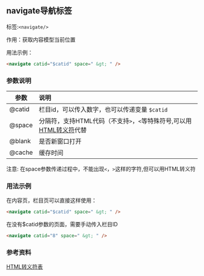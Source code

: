 ## navigate导航标签 

标签:`<navigate/>` 

作用：获取内容模型当前位置

用法示例：

```html
<navigate catid="$catid" space=" &gt; " />
```

### 参数说明

参数	|说明
----- |:-----|
@catid	|栏目id，可以传入数字，也可以传递变量 `$catid`
@space	|分隔符，支持HTML代码（不支持`>`，`<`等特殊符号,可以用[HTML转义符][1]代替
@blank	|是否新窗口打开
@cache	|缓存时间

注意: 在space参数传递过程中，不能出现`<`，`>`这样的字符,但可以用HTML转义符


### 用法示例

在内容页，栏目页可以直接这样使用：

```html
<navigate catid="$catid" space=" &gt; " />
```
在没有$catid参数的页面，需要手动传入栏目ID

```html
<navigate catid="8" space=" &gt; " />
```


### 参考资料

[HTML转义符表][1]

[1]: http://tool.oschina.net/commons?type=2
